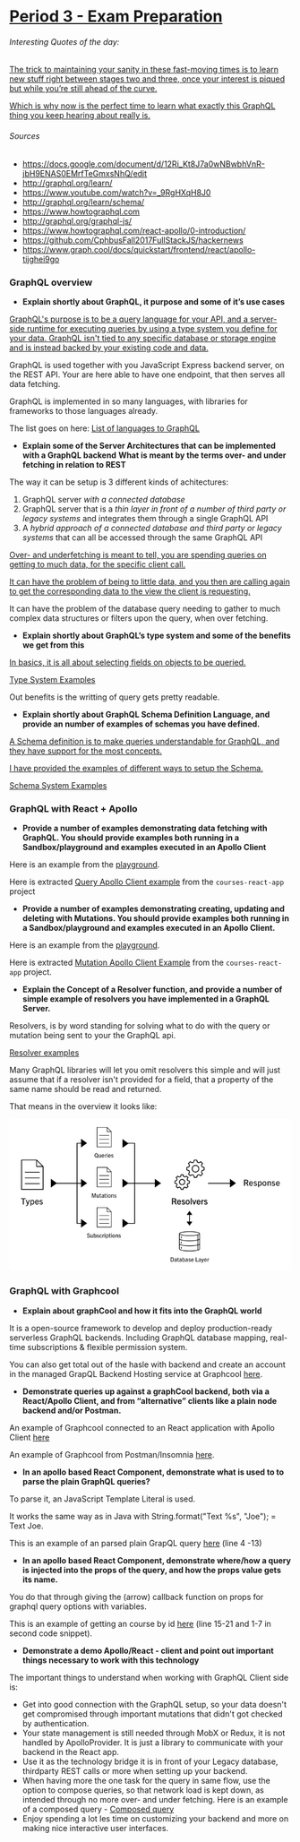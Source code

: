 # <u>Period 3 - Exam Preparation</u>

###### Interesting Quotes of the day:

<u>The trick to maintaining your sanity in these fast-moving times is to learn new stuff right between stages two and three, once your interest is piqued but while you’re still ahead of the curve.</u>

<u>Which is why now is the perfect time to learn what exactly this GraphQL thing you keep hearing about really is.</u>

###### Sources

- <u>https://docs.google.com/document/d/12Ri_Kt8J7a0wNBwbhVnR-jbH9ENAS0EMrfTeGmxsNhQ/edit</u>
- <u>http://graphql.org/learn/</u>
- <u>https://www.youtube.com/watch?v=_9RgHXqH8J0</u>
- <u>http://graphql.org/learn/schema/</u>
- <u>https://www.howtographql.com</u>
- <u>http://graphql.org/graphql-js/</u>
- <u>https://www.howtographql.com/react-apollo/0-introduction/</u>
- https://github.com/CphbusFall2017FullStackJS/hackernews
- https://www.graph.cool/docs/quickstart/frontend/react/apollo-tijghei9go



### GraphQL overview

- **Explain shortly about GraphQL, it purpose and some of it’s use cases**


<u>GraphQL's purpose is to be a query language for your API, and a server-side runtime for executing queries by using a type system you define for your data. GraphQL isn't tied to any specific database or storage engine and is instead backed by your existing code and data.</u>

GraphQL is used together with you JavaScript Express backend server, on the REST API. Your are here able to have one endpoint, that then serves all data fetching.

GraphQL is implemented in so many languages, with libraries for frameworks to those languages already.

The list goes on here: [List of languages to GraphQL](http://graphql.org/code/) 



- **Explain some of the Server Architectures that can be implemented with a GraphQL backend**
  **What is meant by the terms over- and under fetching in relation to REST**


The way it can be setup is 3 different kinds of achitectures:

1. GraphQL server *with a connected database*
2. GraphQL server that is a *thin layer in front of a number of third party or legacy systems* and integrates them through a single GraphQL API
3. A *hybrid approach of a connected database and third party or legacy systems* that can all be accessed through the same GraphQL API

<u>Over- and underfetching is meant to tell, you are spending queries on getting to much data, for the specific client call.</u>

<u>It can have the problem of being to little data, and you then are calling again to get the corresponding data to the view the client is requesting.</u>

It can have the problem of the database query needing to gather to much complex data structures or filters upon the query, when over fetching.



- **Explain shortly about GraphQL’s type system and some of the benefits we get from this**


<u>In basics, it is all about selecting fields on objects to be queried.</u>

[Type System Examples](/Period%203/graphql-examples.md#type-system-query-example)

Out benefits is the writting of query gets pretty readable. 



- **Explain shortly about GraphQL Schema Definition Language, and provide an number of examples of schemas you have defined.**


<u>A Schema definition is to make queries understandable for GraphQL, and they have support for the most concepts.</u>

<u>I have provided the examples of different ways to setup the Schema.</u>

[Schema System Examples](/Period%203/graphql-examples.md#schema-system)



### GraphQL with React + Apollo

- **Provide a number of examples demonstrating data fetching with GraphQL. You should provide examples both running in a Sandbox/playground and examples executed in an Apollo Client**


Here is an example from the [playground](https://graphqlbin.com/7qgCz).

Here is extracted [Query Apollo Client example](/Period%203/graphql-examples.md#apollo-client) from the `courses-react-app` project



- **Provide a number of examples demonstrating creating, updating and deleting with Mutations. You should provide examples both running in a Sandbox/playground and examples executed in an Apollo Client.**


Here is an example from the [playground](https://www.graphqlbin.com/mWKF6).

Here is extracted [Mutation Apollo Client Example](/Period%203/graphql-examples.md#apollo-client) from the `courses-react-app` project.



- **Explain the Concept of a Resolver function, and provide a number of simple example of resolvers you have implemented in a GraphQL Server.**


Resolvers, is by word standing for solving what to do with the query or mutation being sent to your the GraphQL api.

[Resolver examples](/Period%203/graphql-examples.md#resolvers)

Many GraphQL libraries will let you omit resolvers this simple and will just assume that if a resolver isn't provided for a field, that a property of the same name should be read and returned.

That means in the overview it looks like:

![JavaScript Express Backend App Overview with GraphQL](express-app-overview-with-graphql.png)



### GraphQL with Graphcool

- **Explain about graphCool and how it fits into the GraphQL world**


It is a open-source framework to develop and deploy production-ready serverless GraphQL backends. Including GraphQL database mapping, real-time subscriptions & flexible permission system.

You can also get total out of the hasle with backend and create an account in the managed GrapQL Backend Hosting service at Graphcool [here](https://console.graph.cool/signup).



- **Demonstrate queries up against a graphCool backend, both via a React/Apollo Client, and from “alternative” clients like a plain node backend and/or Postman.**


An example of Graphcool connected to an React application with Apollo Client [here](/Period%203/graphql-examples.md#graphcool-with-reactapollo-client)

An example of Graphcool from Postman/Insomnia [here](/Period%203/graphql-examples.md#graphcool-with-postman-or-insomnia).



- **In an apollo based React Component, demonstrate what is used to to parse the plain GraphQL queries?**


To parse it, an JavaScript Template Literal is used.

It works the same way as in Java with String.format("Text %s", "Joe"); = Text Joe.

This is an example of an parsed plain GrapQL query [here](/Period%203/graphql-examples.md#apollo-client) (line 4 -13)



- **In an apollo based React Component, demonstrate where/how a query is injected into the  props of the query, and how the props value gets its name.**


You do that through giving the (arrow) callback function on props for graphql query options with variables.

This is an example of getting an course by id [here](/Period%203/graphql-examples.md#apollo-client) (line 15-21 and  1-7 in second code snippet).



- **Demonstrate a demo Apollo/React - client and point out important things necessary to work with this technology**


The important things to understand when working with GraphQL Client side is:

- Get into good connection with the GraphQL setup, so your data doesn't get compromised through important mutations that didn't got checked by authentication.
- Your state management is still needed through MobX or Redux, it is not handled by ApolloProvider. It is just a library to communicate with your backend in the React app.
- Use it as the technology bridge it is in front of your Legacy database, thirdparty REST calls or more when setting up your backend.
- When having more the one task for the query in same flow, use the option to compose queries, so that network load is kept down, as intended through no more over- and under fetching. Here is an example of a composed query - [Composed query](/Period%203/graphql-examples.md#composed-queries)
- Enjoy spending a lot les time on customizing your backend and more on making nice interactive user interfaces.